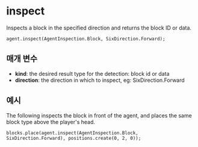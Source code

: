 # inspect

Inspects a block in the specified direction and returns the block ID or data.

```sig
agent.inspect(AgentInspection.Block, SixDirection.Forward);
```

## 매개 변수

* **kind**: the desired result type for the detection: block id or data
* **direction**: the direction in which to inspect, eg: SixDirection.Forward

## 예시

The following inspects the block in front of the agent, and places the same block type above the player's head.

```blocks
blocks.place(agent.inspect(AgentInspection.Block, SixDirection.Forward), positions.create(0, 2, 0));
```